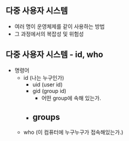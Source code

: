 ## 다중 사용자 시스템
- 여러 명이 운영체제를 같이 사용하는 방법
- 그 과정에서의 복잡성 및 위험성

## 다중 사용자 시스템 - id, who
- 명령어
  - id (나는 누구인가)
    - uid (user id)
    - gid (group id)
      - 어떤 group에 속해 있는가.
    - groups
      - 
  - who (이 컴퓨터에 누구누구가 접속해있는가.)